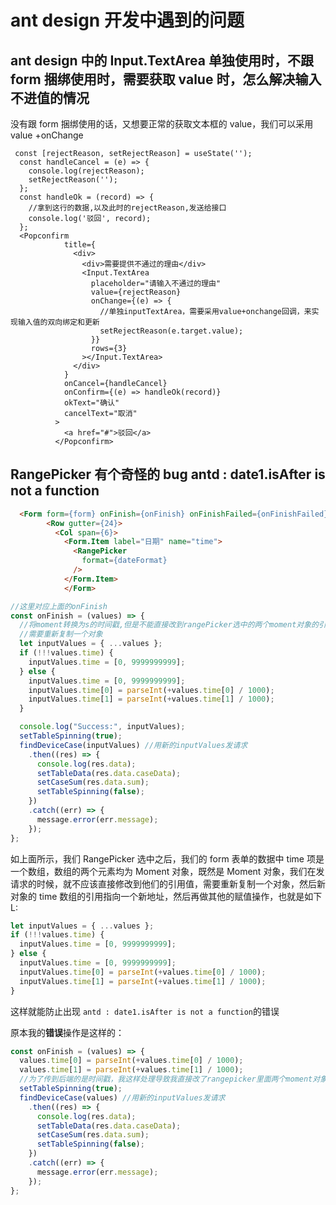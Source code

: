 # ant design 开发中遇到的问题

## ant design 中的 Input.TextArea 单独使用时，不跟 form 捆绑使用时，需要获取 value 时，怎么解决输入不进值的情况

没有跟 form 捆绑使用的话，又想要正常的获取文本框的 value，我们可以采用 value +onChange

```
 const [rejectReason, setRejectReason] = useState('');
  const handleCancel = (e) => {
    console.log(rejectReason);
    setRejectReason('');
  };
  const handleOk = (record) => {
    //拿到这行的数据,以及此时的rejectReason,发送给接口
    console.log('驳回', record);
  };
  <Popconfirm
            title={
              <div>
                <div>需要提供不通过的理由</div>
                <Input.TextArea
                  placeholder="请输入不通过的理由"
                  value={rejectReason}
                  onChange={(e) => {
                    //单独inputTextArea，需要采用value+onchange回调，来实现输入值的双向绑定和更新
                    setRejectReason(e.target.value);
                  }}
                  rows={3}
                ></Input.TextArea>
              </div>
            }
            onCancel={handleCancel}
            onConfirm={(e) => handleOk(record)}
            okText="确认"
            cancelText="取消"
          >
            <a href="#">驳回</a>
          </Popconfirm>

```

## RangePicker 有个奇怪的 bug antd : date1.isAfter is not a function

```html
  <Form form={form} onFinish={onFinish} onFinishFailed={onFinishFailed}>
        <Row gutter={24}>
          <Col span={6}>
            <Form.Item label="日期" name="time">
              <RangePicker
                format={dateFormat}
              />
            </Form.Item>
            </Form>
```

```js
//这里对应上面的onFinish
const onFinish = (values) => {
  //将moment转换为s的时间戳,但是不能直接改到rangePicker选中的两个moment对象的引用
  //需要重新复制一个对象
  let inputValues = { ...values };
  if (!!!values.time) {
    inputValues.time = [0, 9999999999];
  } else {
    inputValues.time = [0, 9999999999];
    inputValues.time[0] = parseInt(+values.time[0] / 1000);
    inputValues.time[1] = parseInt(+values.time[1] / 1000);
  }

  console.log("Success:", inputValues);
  setTableSpinning(true);
  findDeviceCase(inputValues) //用新的inputValues发请求
    .then((res) => {
      console.log(res.data);
      setTableData(res.data.caseData);
      setCaseSum(res.data.sum);
      setTableSpinning(false);
    })
    .catch((err) => {
      message.error(err.message);
    });
};
```

如上面所示，我们 RangePicker 选中之后，我们的 form 表单的数据中 time 项是一个数组，数组的两个元素均为 Moment 对象，既然是 Moment 对象，我们在发请求的时候，就不应该直接修改到他们的引用值，需要重新复制一个对象，然后新对象的 time 数组的引用指向一个新地址，然后再做其他的赋值操作，也就是如下 L:

```js
let inputValues = { ...values };
if (!!!values.time) {
  inputValues.time = [0, 9999999999];
} else {
  inputValues.time = [0, 9999999999];
  inputValues.time[0] = parseInt(+values.time[0] / 1000);
  inputValues.time[1] = parseInt(+values.time[1] / 1000);
}
```

这样就能防止出现 `antd : date1.isAfter is not a function`的错误

原本我的**错误**操作是这样的：

```js
const onFinish = (values) => {
  values.time[0] = parseInt(+values.time[0] / 1000);
  values.time[1] = parseInt(+values.time[1] / 1000);
  //为了传到后端的是时间戳，我这样处理导致我直接改了rangepicker里面两个moment对象的引用，就会报如上的错误
  setTableSpinning(true);
  findDeviceCase(values) //用新的inputValues发请求
    .then((res) => {
      console.log(res.data);
      setTableData(res.data.caseData);
      setCaseSum(res.data.sum);
      setTableSpinning(false);
    })
    .catch((err) => {
      message.error(err.message);
    });
};
```
